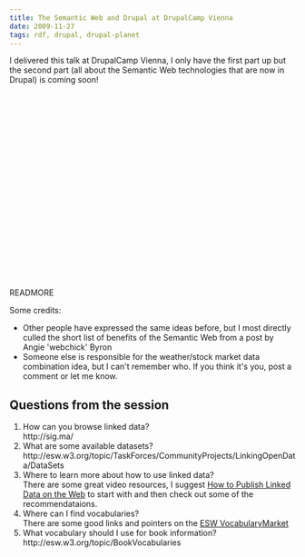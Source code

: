 ```yaml
---
title: The Semantic Web and Drupal at DrupalCamp Vienna
date: 2009-11-27
tags: rdf, drupal, drupal-planet
---
```

<p>I delivered this talk at DrupalCamp Vienna, I only have the first part up but the second part (all about the Semantic Web technologies that are now in Drupal) is coming soon!</p>
<object height="344" width="425"><param name="movie" value="http://www.youtube.com/v/xcPf4PeF57Y&amp;hl=en_US&amp;fs=1&amp;" /><param name="allowFullScreen" value="true" /><param name="allowscriptaccess" value="always" /><embed height="344" width="425" src="http://www.youtube.com/v/xcPf4PeF57Y&amp;hl=en_US&amp;fs=1&amp;" type="application/x-shockwave-flash" allowscriptaccess="always" allowfullscreen="true"></embed></object>
READMORE
<p>Some credits:</p>
<ul>
  <li>Other people have expressed the same ideas before, but I most directly culled the short list of benefits of the Semantic Web from a post by Angie 'webchick' Byron</li>
  <li>Someone else is responsible for the weather/stock market data combination idea, but I can't remember who. If you think it's you, post a comment or let me know.</li>
</ul>
<h2>Questions from the session</h2>
<ol>
  <li>How can you browse linked data?<br />http://sig.ma/</li>
  <li>What are some available datasets?<br />http://esw.w3.org/topic/TaskForces/CommunityProjects/LinkingOpenData/DataSets</li>
  <li>Where to learn more about how to use linked data?<br />There are some great video resources, I&nbsp;suggest <a href="http://videolectures.net/iswc08_heath_hpldw/">How to Publish Linked Data on the Web</a> to start with and then check out some of the recommendataions.</li>
  <li>Where can I find vocabularies?<br />There are some good links and pointers on the <a href="http://esw.w3.org/topic/VocabularyMarket">ESW VocabularyMarket</a></li>
  <li>What vocabulary should I use for book information?<br />http://esw.w3.org/topic/BookVocabularies</li>
</ol>
